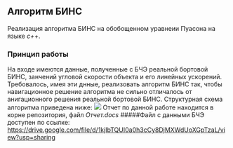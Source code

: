 ## Алгоритм БИНС
Реализация алгоритма БИНС на обобощенном уравнеии Пуасона на языке *c++*.
### Принцип работы
На входе имеются данные, полученные с БЧЭ реальной бортовой БИНС, занчений угловой скорости объекта и его линейных ускорений. 
Требовалось, имея эти днные, реализовать алгоритм БИНС так, чтобы навигационное решение алгоритма не сильно отличалось от анигационного решения реальной бортовой БИНС.
Структурная схема алгоритма приведена ниже:
![](https://i.imgur.com/0jo9ZPM.png)
Отчет по данной работе находится в корне репозитория, файл *Отчет.docs*
#####Файл с данными БЧЭ доступен по ссылке: https://drive.google.com/file/d/1kjIbTQUI0a0h3cCy8DjMXWdUoXGpTzaL/view?usp=sharing

